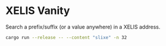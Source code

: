 # XELIS Vanity

Search a prefix/suffix (or a value anywhere) in a XELIS address.

```bash
cargo run --release -- --content "slixe" -n 32
```